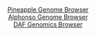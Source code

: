 <div id="Pineapple_Genome_Browser" align="center">
  <a href="https://igv.org/app/?sessionURL=blob:zZJda9swGIX_i6BlA8eW7TiODWWkH07TlKRpmqUfFCPbsqNVlhxJdr7If58WNnazQnOxMdCF9PJK7zlHzw40WEjCGQiBY9qeadvAAHLBV1NUVhSPUIklCHNEJTaAwDkWmKUYhDuQI6nQ7P5W31woVcnQsoiqWiViBTela6ISbTlDK2mmvLQuOKUo4QIpLqR1LlDDLVI0rRVOUFWZerZrelaGFLIQrRacSW5VmBXxSr8X_yrFBWa8xHFZU0UOAmKtR2vMzBx96c2nvTTFUg7xZpCd9YaD3lf3avbc71w8z8bX81lnfjolBUOqFviMbdwcDp1m5JUXDwlJ0YPffewzltfFiXt5erWuiMDyzPbtbht2nMDXwRCW4fX_5FkvcqTvE.f8Zny9dmX.bDvR9eWW1mywxHRZTqLuO873BqA8rTUJIF0IP7Sh4cKO4Tmd1o.t3TUgDHQ.ghMQvrwaQAmUvun2lx1Qm0rzAiRe1gd0DMBFhgUIWwGEvh0Ejtf22zAI7L2xA7Wgfy_caHYf.NDpOU4nzglVGuYslqySJmLMbNLcLLZHpvnG0gF9S1ylAhjNppHLunfnMhsr8j5FevThA7XRjyj6J9x9RIipkmNhG8pyOjxxolF_sp3cRQP.xEfDG._b5aNgT38MqKvtHhdOzkWJlO7XFX38yVuDBEFM6UJDJEkIJWoz1znyFQhtx9XYgpRTrjkEokg.QQMatgc__8bT3b_uvwM-">Pineapple Genome Browser</a>
</div>
<div id="Alphonso_Genome_Browser" align="center">
  <a href="https://igv.org/app/?sessionURL=blob:zZJRT9swGEX_iyXQJqWJkzRNEwlNodABpRQopRSEItdxUq9JHGwnLa363_cNbdrLkOjDpkl5cD458b3HZ4saJhUXJQqRY9qeadvIQGohVmNSVDm7IgVTKExJrpiBJEuZZCVlKNyilChNJreX8OVC60qFlsV11SpImQlTuSYpyEaUZKVMKgqrJ_KczIUkWkhlHUvSCItnTWvF5qSqTDjbNT0rIZpYJK8WolTCqliZxSv4X_xrFGesFAWLizrX_C1ADHkgY2Km5Es0HUeUMqUG7PU8OYoG59G9ezp5_NrpPU5GZ9NJZ3o45llJdC3Z0WYtqL7fjCl9UMO5HN0E9kN0fuAcr5r.7MA9OTxdV1wydWT7dreNO47jAhpeJmz9P7WGh._ZPICS3YeuLIi3uHksXuhtmw_WztBT_QS_03xnoFzQGlxAdCH90MaGizuG53RaP5Z218A4AD5ScBQ.PRtIS0KXsP1pi_RrBcYgxV7qN3kMJGTCJApbAca.HQSO1_bbOAjsnbFFtcz_Htz.5DbwsRM5TidOea5B5yRWZaVMUpZmQ1Mz2.xJs.tc13g2vhj5i9HFXTLFUb28vu4B46sl_SPNNhCAw9.uEKp.JNM_Me8jQUw931e3TZqyAfOz3nE_qO_yJT6bzdYnwOdb6g_fBbQfnFSAzRr2wwRefxrXEMlJqWHQcMXnPOf6dQocxQqFtuOCuIiKXICJSGbzT9jAhu3hz78FdXfPu.8-">Alphonso Genome Browser</a>
</div>


<div id="DAF_Genomics_Browser" align="center">
  <a href="https://igv.org/app/?sessionURL=blob:tZFra9swFIb_i6D9ZDuyfIsNYZg23UJGuiVzUlJKOLOPY1NbciV5aRvy3ye8jsFGGYMOJCFxLu.r8xzJN5SqFpwkhDlu4LgusYiqxGEFbdfgAlpUJCmhUWgRiSVK5DmS5EhKUBqy5UdTWWndqWQ0KqC098hFW.fKUZ4Dna1Erys0qTZzoIVnweGgnFy0JlnDCJquElyJEeQ5KmXTUYd8vzuAOX7GdkNL3LV9o.tBdWdMGGOFU4JxW_MCH_9i5D8om1W_SzerdKif49OsmKTzWbr2ptn2fXixza4_bLJwc76q9xx0L3EStZ8qQa._8P6BLhb3mvGZL8fVOvDomXd5Pn3saolq4kbu2Kch8yg5WaQReW8QkLySbuL6VsTGFvN9..XqBaGZgRQ1SW7vLKIl5Pcm_fZI9FNnQBGFD_3AzCJCFihJYseURm4cs8CPfBrH7sk6kl42b0zyKlvGEWUpY6HzFVqjX9bNMD4j9GfwrTD.1tnsf8XULeflzTN.np6xq4rdlOP15eJium0CyaPsFVAWefVjpZAtaBP68XzBAo3Ra5HrX1y8093pOw--">DAF Genomics Browser</a>
</div>
